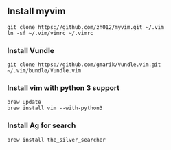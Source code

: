 ## Install myvim

    git clone https://github.com/zh012/myvim.git ~/.vim
    ln -sf ~/.vim/vimrc ~/.vimrc


### Install Vundle

    git clone https://github.com/gmarik/Vundle.vim.git ~/.vim/bundle/Vundle.vim


### Install vim with python 3 support

    brew update
    brew install vim --with-python3 


### Install Ag for search

    brew install the_silver_searcher
